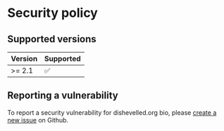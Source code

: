 # Security policy

## Supported versions

| Version | Supported          |
| ------- | ------------------ |
| >= 2.1  | :white_check_mark: |

## Reporting a vulnerability

To report a security vulnerability for dishevelled.org bio, please
[create a new issue](https://github.com/heuermh/dishevelled-bio/issues/new) on Github.
